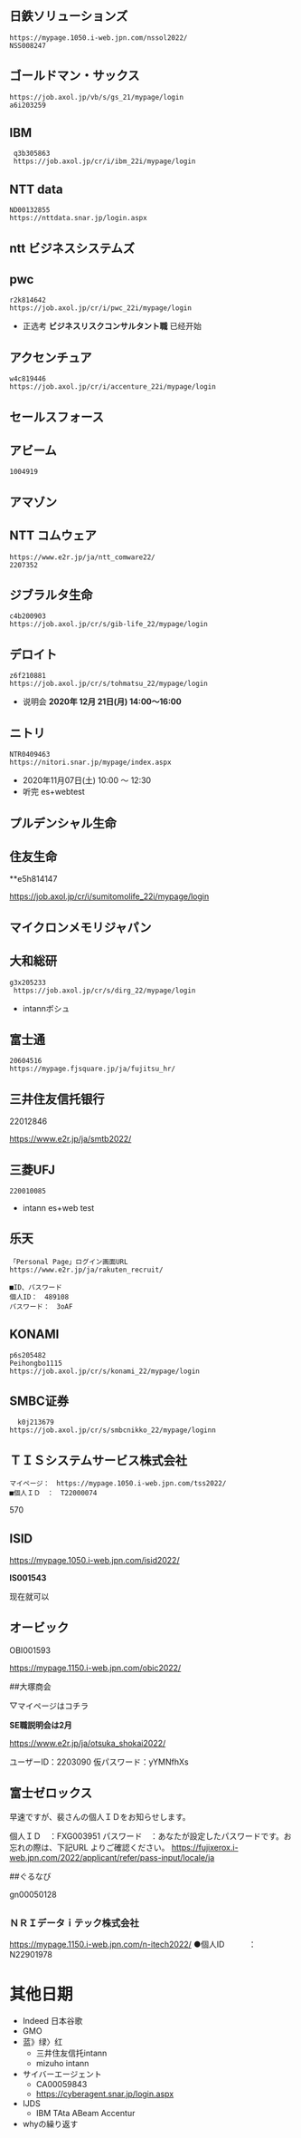 ## 日鉄ソリューションズ

```
https://mypage.1050.i-web.jpn.com/nssol2022/
NSS008247
```

## ゴールドマン・サックス

```
https://job.axol.jp/vb/s/gs_21/mypage/login
a6i203259
```

## IBM

```
 q3b305863
 https://job.axol.jp/cr/i/ibm_22i/mypage/login
```

## NTT data

```
ND00132855
https://nttdata.snar.jp/login.aspx
```

## ntt ビジネスシステムズ

## pwc

```
r2k814642
https://job.axol.jp/cr/i/pwc_22i/mypage/login
```

+ 正选考  **ビジネスリスクコンサルタント職** 已经开始

## アクセンチュア

```
w4c819446
https://job.axol.jp/cr/i/accenture_22i/mypage/login
```

## セールスフォース

## アビーム

```
1004919
```

## アマゾン

## NTT コムウェア

```
https://www.e2r.jp/ja/ntt_comware22/
2207352
```

## ジブラルタ生命

```
c4b200903
https://job.axol.jp/cr/s/gib-life_22/mypage/login
```

## デロイト

```
z6f210881
https://job.axol.jp/cr/s/tohmatsu_22/mypage/login
```

+ 说明会 **2020年 12月 21日(月) 14:00～16:00**

## ニトリ

```
NTR0409463
https://nitori.snar.jp/mypage/index.aspx
```

+  2020年11月07日(土)  10:00 ～ 12:30
+ 听完 es+webtest

## プルデンシャル生命

## 住友生命

**e5h814147

https://job.axol.jp/cr/i/sumitomolife_22i/mypage/login

## マイクロンメモリジャパン

## 大和総研

```
g3x205233
 https://job.axol.jp/cr/s/dirg_22/mypage/login
```

+ intannボシュ

## 富士通

```
20604516
https://mypage.fjsquare.jp/ja/fujitsu_hr/
```

## 三井住友信托银行

22012846

https://www.e2r.jp/ja/smtb2022/

## 三菱UFJ

```
220010085
```

+ intann es+web test

## 乐天

```
「Personal Page」ログイン画面URL
https://www.e2r.jp/ja/rakuten_recruit/

■ID、パスワード
個人ID：　489108
パスワード：　3oAF
```

## KONAMI

```
p6s205482
Peihongbo1115
https://job.axol.jp/cr/s/konami_22/mypage/login
```

## SMBC证券

```
  k0j213679
https://job.axol.jp/cr/s/smbcnikko_22/mypage/loginn
```

## ＴＩＳシステムサービス株式会社

```
マイページ：　https://mypage.1050.i-web.jpn.com/tss2022/
■個人ＩＤ　：　T22000074
```

570

## ISID

https://mypage.1050.i-web.jpn.com/isid2022/

**IS001543**

现在就可以

## オービック

OBI001593

https://mypage.1150.i-web.jpn.com/obic2022/

##大塚商会

▽マイページはコチラ

**SE職説明会は2月**

https://www.e2r.jp/ja/otsuka_shokai2022/

ユーザーID：2203090
仮パスワード：yYMNfhXs

## 富士ゼロックス

早速ですが、裴さんの個人ＩＤをお知らせします。

個人ＩＤ　：FXG003951
パスワード　：あなたが設定したパスワードです。お忘れの際は、下記URL よりご確認ください。
https://fujixerox.i-web.jpn.com/2022/applicant/refer/pass-input/locale/ja

##ぐるなび

gn00050128

## 

### ＮＲＩデータｉテック株式会社

https://mypage.1150.i-web.jpn.com/n-itech2022/
●個人ID　　　：N22901978

# 其他日期

+ Indeed 日本谷歌
+ GMO
+ 蓝》绿〉红
  - 三井住友信托intann
  - mizuho intann
+ サイバーエージェント
  - CA00059843
  - https://cyberagent.snar.jp/login.aspx
+ IJDS
  - IBM TAta ABeam Accentur
+ whyの繰り返す

























